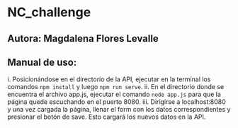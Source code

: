 # NC_challenge

## Autora: Magdalena Flores Levalle

## Manual de uso:

i. Posicionándose en el directorio de la API, ejecutar en la terminal los comandos `npm install` y luego `npm run serve`.
ii. En el directorio donde se encuentra el archivo app.js, ejecutar el comando `node app.js` para que la página quede escuchando en el puerto 8080.
iii. Dirigirse a localhost:8080 y una vez cargada la página, llenar el form con los datos correspondientes y presionar el botón de save. Esto cargará los nuevos datos en la API.

